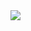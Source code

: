 
<img src="https://github.com/Aisha-Saad/challenge-2/assets/111194434/f6024212-6ef4-415d-ac8c-904d541aa7de">
